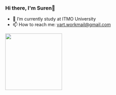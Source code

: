### Hi there, I'm Suren👋

- 🌱 I’m currently study at ITMO University
- 📫 How to reach me: vart.workmail@gmail.com

<img height="180em" src="(https://github-readme-stats.vercel.app/api?username=Var-S&show_icons=true&hide_border=true&&count_private=true&include_all_commits=true)" />

